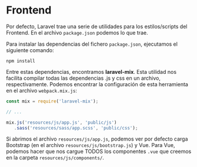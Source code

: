# Frontend

Por defecto, Laravel trae una serie de utilidades para los estilos/scripts del Frontend. En el archivo `package.json` podemos lo que trae.

Para instalar las dependencias del fichero `package.json`, ejecutamos el siguiente comando:

`npm install`

Entre estas dependencias, encontramos **laravel-mix**. Esta utilidad nos facilita compilar todas las dependencias .js y css en un archivo, respectivamente. Podemos encontrar la configuración de esta herramienta en el archivo `webpack.mix.js`:

```javascript
const mix = require('laravel-mix');

// ...

mix.js('resources/js/app.js', 'public/js')
   .sass('resources/sass/app.scss', 'public/css');
```

Si abrimos el archivo `resources/js/app.js`, podemos ver por defecto carga Bootstrap (en el archivo `resources/js/bootstrap.js`) y Vue. Para Vue, podemos hacer que nos cargue TODOS los componentes `.vue` que creemos en la carpeta `resources/js/components/`.